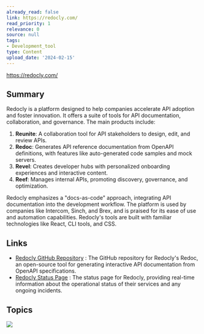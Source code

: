 ```yaml
---
already_read: false
link: https://redocly.com/
read_priority: 1
relevance: 0
source: null
tags:
- Development_tool
type: Content
upload_date: '2024-02-15'
---
```


https://redocly.com/
## Summary

Redocly is a platform designed to help companies accelerate API adoption and foster innovation. It offers a suite of tools for API documentation, collaboration, and governance. The main products include:

1. **Reunite**: A collaboration tool for API stakeholders to design, edit, and review APIs.
2. **Redoc**: Generates API reference documentation from OpenAPI definitions, with features like auto-generated code samples and mock servers.
3. **Revel**: Creates developer hubs with personalized onboarding experiences and interactive content.
4. **Reef**: Manages internal APIs, promoting discovery, governance, and optimization.

Redocly emphasizes a "docs-as-code" approach, integrating API documentation into the development workflow. The platform is used by companies like Intercom, Sinch, and Brex, and is praised for its ease of use and automation capabilities. Redocly's tools are built with familiar technologies like React, CLI tools, and CSS.
## Links

- [Redocly GitHub Repository](https://github.com/Redocly/redoc) : The GitHub repository for Redocly's Redoc, an open-source tool for generating interactive API documentation from OpenAPI specifications.
- [Redocly Status Page](https://status.redocly.com/) : The status page for Redocly, providing real-time information about the operational status of their services and any ongoing incidents.

## Topics

![](topics/Tool/Redocly)